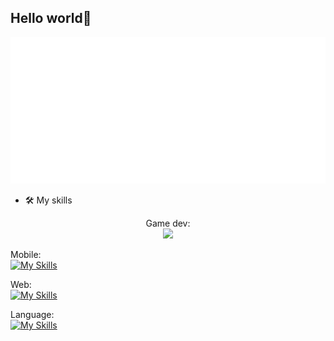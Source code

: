 ## Hello world👋

![Metrics](/metrics.classic.svg)

- 🛠️ My skills

<p align="center">
    Game dev:
    <br>
    <a href="https://skillicons.dev">
      <img src="https://skillicons.dev/icons?i=cs,unity" />
    </a>
</p>



Mobile:
<br>
[![My Skills](https://skillicons.dev/icons?i=flutter,swift&perline=2)](https://skillicons.dev)

Web:
<br>
[![My Skills](https://skillicons.dev/icons?i=html,css,vue,js&perline=4)](https://skillicons.dev)

Language:
<br>
[![My Skills](https://skillicons.dev/icons?i=py,java&perline=2)](https://skillicons.dev)


<!--
**Clifong/Clifong** is a ✨ _special_ ✨ repository because its `README.md` (this file) appears on your GitHub profile.

Here are some ideas to get you started:

- 🔭 I’m currently working on ...
- 🌱 I’m currently learning ...
- 👯 I’m looking to collaborate on ...
- 🤔 I’m looking for help with ...
- 💬 Ask me about ...
- 📫 How to reach me: ...
- 😄 Pronouns: ...
- ⚡ Fun fact: ...
-->
